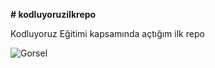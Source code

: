 **# kodluyoruzilkrepo**

Kodluyoruz Eğitimi kapsamında açtığım ilk repo


![Gorsel](https://picsum.photos/200/300)

